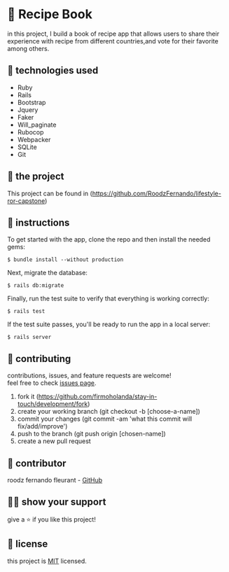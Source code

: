 # 📃 Recipe Book

in this project, I build a book of recipe app that allows users to share their experience with recipe from different countries,and vote for their favorite among others.

## 📡 technologies used

- Ruby
- Rails
- Bootstrap
- Jquery
- Faker
- Will_paginate
- Rubocop
- Webpacker
- SQLite
- Git

## 🚀 the project

This project can be found in (https://github.com/RoodzFernando/lifestyle-ror-capstone)

## 🔨 instructions

To get started with the app, clone the repo and then install the needed gems:

```
$ bundle install --without production
```

Next, migrate the database:

```
$ rails db:migrate
```

Finally, run the test suite to verify that everything is working correctly:

```
$ rails test
```

If the test suite passes, you'll be ready to run the app in a local server:

```
$ rails server
```



## 🤝 contributing

contributions, issues, and feature requests are welcome!<br/>feel free to check [issues page](hhttps://github.com/firmoholanda/stay-in-touch/development/issues).

1. fork it (https://github.com/firmoholanda/stay-in-touch/development/fork)
2. create your working branch (git checkout -b [choose-a-name])
3. commit your changes (git commit -am 'what this commit will fix/add/improve')
4. push to the branch (git push origin [chosen-name])
5. create a new pull request

## 🤖 contributor

roodz fernando fleurant - [GitHub](https://github.com/roodzfernando)

## 🙋‍♂ show your support

give a ⭐️ if you like this project!

## 📝 license

this project is [MIT](https://github.com/firmoholanda/stay-in-touch/development/license.txt) licensed.
